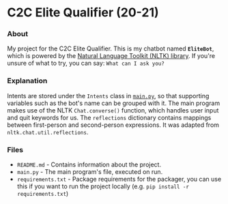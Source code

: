 # C2C Elite Qualifier (20-21)

### About

My project for the C2C Elite Qualifier. This is my chatbot named **`EliteBot`**, which is powered by the [Natural Language Toolkit (NLTK) library](https://www.nltk.org/). If you're unsure of what to try, you can say: `What can I ask you?`

### Explanation

Intents are stored under the `Intents` class in [`main.py`](#main.py), so that supporting variables such as the bot's name can be grouped with it. The main program makes use of the NLTK `Chat.converse()` function, which handles user input and quit keywords for us. The `reflections` dictionary contains mappings between first-person and second-person expressions. It was adapted from `nltk.chat.util.reflections`.

### Files

- `README.md` - Contains information about the project.
- `main.py` - The main program's file, executed on run.
- `requirements.txt` - Package requirements for the packager, you can use this if you want to run the project locally (e.g. `pip install -r requirements.txt`)
